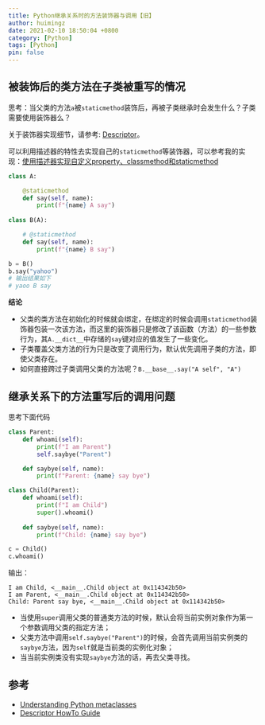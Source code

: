 ```yaml
---
title: Python继承关系时的方法装饰器与调用【旧】
author: huimingz
date: 2021-02-10 18:50:04 +0800
category: [Python]
tags: [Python]
pin: false
---
```


## 被装饰后的类方法在子类被重写的情况

思考：当父类的方法`a`被`staticmethod`装饰后，再被子类继承时会发生什么？子类需要使用装饰器么？

关于装饰器实现细节，请参考: [Descriptor](https://docs.python.org/3/howto/descriptor.html)。

可以利用描述器的特性去实现自己的`staticmethod`等装饰器，可以参考我的实现：[使用描述器实现自定义property、classmethod和staticmethod](https://gist.github.com/huimingz/ddcbb92d8bee5e265571e6e15649c30b#file-property-classmethod-staticmethod)

```python
class A:

    @staticmethod
    def say(self, name):
        print(f"{name} A say")
    
class B(A):

    # @staticmethod
    def say(self, name):
        print(f"{name} B say")

b = B()
b.say("yahoo")
# 输出结果如下
# yaoo B say
```

**结论**

-   父类的类方法在初始化的时候就会绑定，在绑定的时候会调用`staticmethod`装饰器包装一次该方法，而这里的装饰器只是修改了该函数（方法）的一些参数行为，其`A.__dict__`中存储的`say`键对应的值发生了一些变化。
-   子类覆盖父类方法的行为只是改变了调用行为，默认优先调用子类的方法，即使父类存在。
-   如何直接跨过子类调用父类的方法呢？`B.__base__.say("A self", "A")`

## 继承关系下的方法重写后的调用问题

思考下面代码

```python
class Parent:
    def whoami(self):
        print(f"I am Parent")
        self.saybye("Parent")

    def saybye(self, name):
        print(f"Parent: {name} say bye")

class Child(Parent):
    def whoami(self):
        print(f"I am Child")
        super().whoami()
    
    def saybye(self, name):
        print(f"Child: {name} say bye")

c = Child()
c.whoami()
```

输出：
```
I am Child, <__main__.Child object at 0x114342b50>
I am Parent, <__main__.Child object at 0x114342b50>
Child: Parent say bye, <__main__.Child object at 0x114342b50>
```

-   当使用`super`调用父类的普通类方法的时候，默认会将当前实例对象作为第一个参数调用父类的指定方法；
-   父类方法中调用`self.saybye("Parent")`的时候，会首先调用当前实例类的`saybye`方法，因为`self`就是当前类的实例化对象；
-   当当前实例类没有实现`saybye`方法的话，再去父类寻找。



## 参考

- [Understanding Python metaclasses](https://blog.ionelmc.ro/2015/02/09/understanding-python-metaclasses/#data-descriptors)
-  [Descriptor HowTo Guide](https://docs.python.org/3/howto/descriptor.html#id1)